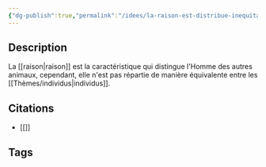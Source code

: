 ```yaml
---
{"dg-publish":true,"permalink":"/idees/la-raison-est-distribue-inequitablement/"}
---
```


## Description

La [[raison\|raison]] est la caractéristique qui distingue l'Homme des autres animaux, cependant, elle n'est pas répartie de manière équivalente entre les [[Thèmes/individus\|individus]].

## Citations
- [[]]

## Tags
